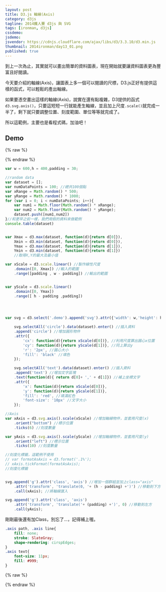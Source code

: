 ```yaml
---
layout: post
title: D3.js 軸線(Axis)
category: d3js
tagline: 2014鐵人賽 d3js 與 SVG
tags: [ironman, d3js]
cssdemo:
jsdemo:
jsvendor: https://cdnjs.cloudflare.com/ajax/libs/d3/3.3.10/d3.min.js
thumbnail: 2014ironman/day13_01.png
published: true
---
```


到上一次為止，其實就可以畫出簡單的資料圖表，現在開始就要讓資料圖表更為豐富且好閱讀。

今天要介紹的軸線(Axis)，讓圖表上多一個可以閱讀的尺標，D3.js正好有提供這樣的函式，可以輕鬆的產出軸線。

<!-- more -->

如果要憑空畫出這樣的軸線(Axis)，說實在還有點複雜，D3提供的函式`d3.svg.axis()`，只要這短短一行就能產生軸線，並且加上尺度`.scale()`就完成一半了，剩下就只要調整位置、刻度範圍、單位等等就完成了。

所以這範例，主要也是看程式碼，加油吧！

## Demo

{% raw %}
<div class="demo">

</div>
{% endraw %}

```javascript
var w = 600,h = 400,padding = 30;

//random data
var dataset = [];
var numDataPoints = 100; //總共100個點
var xRange = Math.random() * 500;
var yRange = Math.random() * 1000;
for (var i = 0; i < numDataPoints; i++){
	var num1 = Math.floor(Math.random() * xRange);
	var num2 = Math.floor(Math.random() * yRange);
	dataset.push([num1,num2])
}//和更早之前一樣，我們用假的資料來做範例
console.table(dataset)


var Xmax = d3.max(dataset, function(d){return d[0]}),
	Xmin = d3.min(dataset, function(d){return d[0]}),
	Ymax = d3.max(dataset, function(d){return d[1]}),
	Ymin = d3.min(dataset, function(d){return d[1]})
	//取得X,Y的最大及最小值

var xScale = d3.scale.linear() //製作線性尺度
	.domain([0, Xmax]) //輸入的範圍
	.range([padding , w - padding]) //輸出的範圍


var yScale = d3.scale.linear()
	.domain([0, Ymax])
	.range([ h - padding ,padding])




var svg = d3.select('.demo').append('svg').attr({'width': w,'height': h}) //增加SVG容器

	svg.selectAll('circle').data(dataset).enter() //插入資料
	.append('circle') //增加圓形物件
	.attr({
		'cx': function(d){return xScale(d[0])}, //利用尺度算出圓心x位置
		'cy': function(d){return yScale(d[1])}, //同上算出y
		'r': '2px', //圓心大小
		'fill': 'black' //填色
	});

	svg.selectAll('text').data(dataset).enter() //插入資料
	.append('text') //增加文字區塊
	.text(function(d){ return d[0]+ ',' + d[1]}) //補上坐標文字
	.attr({
		'x': function(d){return xScale(d[0])},
		'y': function(d){return yScale(d[1])},
		'fill': 'red', //填滿紅色
		'font-size': '10px' //文字大小
	});

//Axis
var xAxis = d3.svg.axis().scale(xScale) //增加軸線物件，並套用尺度(x)
	.orient("bottom") //標示位置
	.ticks(6) //刻度數量

var yAxis = d3.svg.axis().scale(yScale) //增加軸線物件，並套用尺度(y)
	.orient("left") //標示位置
	.ticks(10) //刻度數量

//刻度化標籤，這範例不使用
// var formatAsAxis = d3.format('.1%');
// xAxis.tickFormat(formatAsAxis);
//刻度化標籤


svg.append('g').attr('class', 'axis') //增加一個群組並加上class="axis"
	.attr('transform', 'translate(0, '+ (h - padding) +')') //移動到下方
	.call(xAxis); //將軸線匯入

svg.append('g').attr('class', 'axis')
	.attr('transform', 'translate('+ (padding) +')', 0) //移動到左方
	.call(yAxis);
```

剛剛最後還有加Class，別忘了...，記得補上喔。

```css
.axis path, .axis line{
	fill: none;
	stroke: SlateGray;
	shape-rendering: cirspEdges;
}
.axis text{
	font-size: 11px;
	fill: #999;
}
```

{% raw %}
<script>
var w = 600,h = 400,padding = 30;

//random data
var dataset = [];
var numDataPoints = 100; //總共100個點
var xRange = Math.random() * 500;
var yRange = Math.random() * 1000;
for (var i = 0; i < numDataPoints; i++){
	var num1 = Math.floor(Math.random() * xRange);
	var num2 = Math.floor(Math.random() * yRange);
	dataset.push([num1,num2])
}//和更早之前一樣，我們用假的資料來做範例
console.table(dataset)


var Xmax = d3.max(dataset, function(d){return d[0]}),
	Xmin = d3.min(dataset, function(d){return d[0]}),
	Ymax = d3.max(dataset, function(d){return d[1]}),
	Ymin = d3.min(dataset, function(d){return d[1]})
	//取得X,Y的最大及最小值

var xScale = d3.scale.linear() //製作線性尺度
	.domain([0, Xmax]) //輸入的範圍
	.range([padding , w - padding]) //輸出的範圍


var yScale = d3.scale.linear()
	.domain([0, Ymax])
	.range([ h - padding ,padding])




var svg = d3.select('.demo').append('svg').attr({'width': w,'height': h}) //增加SVG容器

	svg.selectAll('circle').data(dataset).enter() //插入資料
	.append('circle') //增加圓形物件
	.attr({
		'cx': function(d){return xScale(d[0])}, //利用尺度算出圓心x位置
		'cy': function(d){return yScale(d[1])}, //同上算出y
		'r': '2px', //圓心大小
		'fill': 'black' //填色
	});

	svg.selectAll('text').data(dataset).enter() //插入資料
	.append('text') //增加文字區塊
	.text(function(d){ return d[0]+ ',' + d[1]}) //補上坐標文字
	.attr({
		'x': function(d){return xScale(d[0])},
		'y': function(d){return yScale(d[1])},
		'fill': 'red', //填滿紅色
		'font-size': '10px' //文字大小
	});

//Axis
var xAxis = d3.svg.axis().scale(xScale) //增加軸線物件，並套用尺度(x)
	.orient("bottom") //標示位置
	.ticks(6) //刻度數量

var yAxis = d3.svg.axis().scale(yScale) //增加軸線物件，並套用尺度(y)
	.orient("left") //標示位置
	.ticks(10) //刻度數量

//刻度化標籤，這範例不使用
// var formatAsAxis = d3.format('.1%');
// xAxis.tickFormat(formatAsAxis);
//刻度化標籤


svg.append('g').attr('class', 'axis') //增加一個群組並加上class="axis"
	.attr('transform', 'translate(0, '+ (h - padding) +')') //移動到下方
	.call(xAxis); //將軸線匯入

svg.append('g').attr('class', 'axis')
	.attr('transform', 'translate('+ (padding) +')', 0) //移動到左方
	.call(yAxis);
</script>



<style>
.axis path, .axis line{
	fill: none;
	stroke: SlateGray;
	shape-rendering: cirspEdges;
}
.axis text{
	font-size: 11px;
	fill: #999;
}
</style>
{% endraw %}
